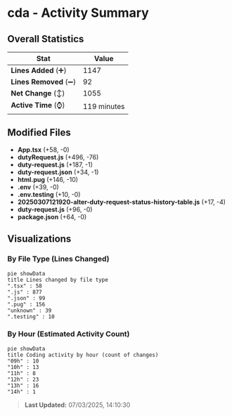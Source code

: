 # cda - Activity Summary 

## Overall Statistics

| Stat                   | Value                                                             |
| ---------------------- | ----------------------------------------------------------------- |
| **Lines Added** (➕)   | 1147                                          |
| **Lines Removed** (➖) | 92                                        |
| **Net Change** (↕)    | 1055                |
| **Active Time** (⌚)   | 119 minutes |


## Modified Files
- **App.tsx** (+58, -0)
- **dutyRequest.js** (+496, -76)
- **duty-request.js** (+187, -1)
- **duty-request.json** (+34, -1)
- **html.pug** (+146, -10)
- **.env** (+39, -0)
- **.env.testing** (+10, -0)
- **20250307121920-alter-duty-request-status-history-table.js** (+17, -4)
- **duty-request.js** (+96, -0)
- **package.json** (+64, -0)

## Visualizations

### By File Type (Lines Changed)

```mermaid
pie showData
title Lines changed by file type
".tsx" : 58
".js" : 877
".json" : 99
".pug" : 156
"unknown" : 39
".testing" : 10
```

### By Hour (Estimated Activity Count)

```mermaid
pie showData
title Coding activity by hour (count of changes)
"09h" : 10
"10h" : 13
"11h" : 8
"12h" : 23
"13h" : 16
"14h" : 1
```


> **Last Updated:** 07/03/2025, 14:10:30
